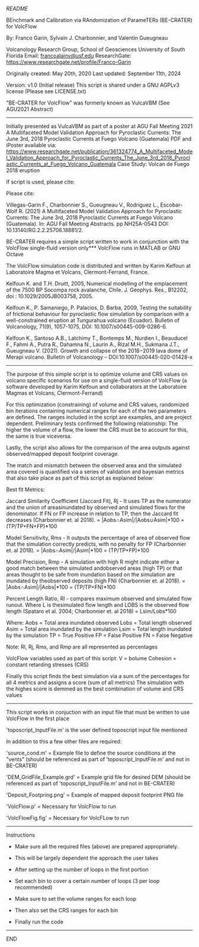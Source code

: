*README*

BEnchmark and Calibration via RAndomization of ParameTERs (BE-CRATER) for VolcFlow

By: Franco Garin, Sylvain J. Charbonnier, and Valentin Gueugneau

Volcanology Research Group, School of Geosciences
University of South Florida
Email: francoalainv@usf.edu
ResearchGate: https://www.researchgate.net/profile/Franco-Garin

Originally created: May 20th, 2020
Last updated: September 11th, 2024

Version: v1.0 (Initial release)
This script is shared under a GNU AGPLv3 license (Please see LICENSE.txt)

"BE-CRATER for VolcFlow" was formerly known as VulcaVBM (See AGU2021 Abstract)

--------------------------------------------------------------------------

Initially presented as VulcaVBM as part of a poster at AGU Fall Meeting 2021
A Multifaceted Model Validation Approach for Pyroclastic Currents: The June 3rd, 2018 Pyroclastic Currents at Fuego Volcano (Guatemala)
PDF and iPoster available via:
https://www.researchgate.net/publication/361324774_A_Multifaceted_Model_Validation_Approach_for_Pyroclastic_Currents_The_June_3rd_2018_Pyroclastic_Currents_at_Fuego_Volcano_Guatemala
Case Study: Volcan de Fuego 2018 eruption

If script is used, please cite:
 
Please cite: 

Villegas-Garin F., Charbonnier S., Gueugneau V., Rodriguez L., Escobar-Wolf R. (2021) 
A Multifaceted Model Validation Approach for Pyroclastic Currents: The June 3rd, 2018 
Pyroclastic Currents at Fuego Volcano (Guatemala). In:  AGU Fall Meeting Abstracts. pp NH25A-0543
DOI: 10.13140/RG.2.2.25706.18881/2.

BE-CRATER requires a simple script written to work in conjunction with
the VolcFlow single-fluid version only*** VolcFlow runs in MATLAB or GNU Octave

The VolcFlow simulation code is distributed and written by
Karim Kelfoun at Laboratoire Magma et Volcans, Clermont-Ferrand, France.

Kelfoun K. and T.H. Druitt, 2005, Numerical modelling of the emplacement of the 7500 BP 
Socompa rock avalanche, Chile. J. Geophys. Res., B12202, doi : 10.1029/2005JB003758, 2005.

Kelfoun K., P. Samaniego, P. Palacios, D. Barba, 2009, Testing the suitability of frictional 
behaviour for pyroclastic flow simulation by comparison with a well-constrained eruption at 
Tungurahua volcano (Ecuador). Bulletin of Volcanology, 71(9), 1057-1075, DOI: 10.1007/s00445-009-0286-6.

Kelfoun K., Santoso A.B., Latchimy T., Bontemps M., Nurdien I., Beauducel F., Fahmi A., 
Putra R., Dahamna N., Laurin A., Rizal M.H., Sukmana J.T., Gueugneau V. (2021). Growth 
and collapse of the 2018−2019 lava dome of Merapi volcano. Bulletin of Volcanology – DOI:10.1007/s00445-020-01428-x


--------------------------------------------------------------------------
The purpose of this simple script is to optimize volume and CRS values on
volcano specific scenarios for use on a single-fluid version of VolcFlow 
(a software developed by Karim Kelfoun and collaborators at the Laboratoire Magmas et Volcans, Clermont-Ferrand)

For this optimization (constraining) of volume and CRS values, randomized bin iterations containing numerical ranges 
for each of the two parameters are defined.
The ranges included in the script are examples, and are project dependent.
Preliminary tests confirmed the following relationship: 
The higher the volume of a flow, the lower the CRS must be to account for this, the same is true viceversa.

Lastly, the script also allows for the comparison of the area outputs against observed/mapped deposit footprint coverage.

The match and mismatch between the observed area and the simulated area covered is quantified via a series of validation and bayesian metrics
that also take place as part of this script as explained below:

Best fit Metrics:

Jaccard Similarity Coefficient (Jaccard Fit), Rj - It uses TP as the 
	numerator and the union of areasinundated by observed and simulated flows for the denominator. 
	If FN or FP increase in relation to TP, then the Jaccard fit decreases (Charbonnier et. al 2018).
	= |Aobs∩Asim|/|Aobs∪Asim|*100 = (TP/TP+FN+FP)*100

Model Sensitivity, Rms - It outputs the percentage of area of observed flow that the simulation correctly predicts, 
	with no penalty for FP (Charbonnier et. al 2018).
	= |Aobs∩Asim|/|Asim|*100 = (TP/TP+FP)*100

Model Precision, Rmp - A simulation with high R might indicate either a good match between the simulated andobserved areas (high TP) 
	or that areas thought to be safe from inundation based on the simulation are inundated by theobserved deposits (high FN) 
	(Charbonnier et. al 2018).
	= |Aobs∩Asim|/|Aobs|*100 = (TP/TP+FN)*100

Percent Length Ratio, Rl - compares maximum observed and simulated flow runout. 
	Where L is thesimulated flow length and LOBS is the observed flow length (Spataro et al. 2004; Charbonnier et. al 2018)
	= Lsim/Lobs*100

Where:
	Aobs = Total area inundated observed
	Lobs = Total length observed
	Asim = Total area inundated by the simulation
	Lsim = Total length inundated by the simulation
	TP = True Positive
	FP = False Positive
	FN = False Negative

Note: Rl, Rj, Rms, and Rmp are all represented as percentages

VolcFlow variables used as part of this script:
	V = bolume
	Cohesion = constant retarding stresses (CRS)

Finally this script finds the best simulation via a sum of the percentages for all 4 metrics and assigns a score (sum of all metrics)
The simulation with the highes score is demmed as the best combination of volume and CRS values

--------------------------------------------------------------------------

This script works in conjuction with an input file that must be written to use VolcFlow in the first place

'toposcript_InputFile.m' is the user defined toposcript input file mentioned

In addition to this a few other files are required:

'source_cond.m' = Example file to define the source conditions at the "vents" 
(should be referenced as part of 'toposcript_InputFile.m' and not in BE-CRATER)

'DEM_GridFile_Example.grd' = Example grid file for desired DEM (should be referenced as part of 'toposcript_InputFile.m' and not in BE-CRATER)

'Deposit_Footpring.png' = Example of mapped deposit footprint PNG file 

'VolcFlow.p' = Necessary for VolcFlow to run

'VolcFlowFig.fig' = Necessary for VolcFLow to run

--------------------------------------------------------------------------

Instructions

- Make sure all the required files (above) are prepared appropriately.
- This will be largely dependent the approach the user takes

- After setting up the number of loops in the first portion
- Set each bin to cover a certain number of loops (3 per loop recommended)
- Make sure to set the volume ranges for each loop
- Then also set the CRS ranges for each bin
- Finally run the code

--------------------------------------------------------------------------

END
